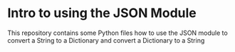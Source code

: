 # Intro to using the JSON Module
This repository contains some Python files how to use the JSON module to convert a String to a Dictionary and convert a Dictionary to a String
